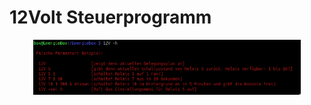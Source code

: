 
# 12Volt Steuerprogramm


<p align="center"> 
    <img src="img/help.png" style="width: 85%;" alt="12V" >
</p>
